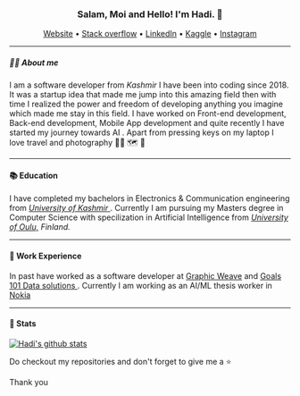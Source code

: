 <h3 align="center">Salam, Moi and Hello! I'm Hadi. 👋</h3>

<p align="center">
  <a href="http://hadi-mir.web.app/" target='_blank'>Website</a> •
  <a href="https://stackoverflow.com/users/9920947/hadi-mir?tab=profile" target='_blank'>Stack overflow</a> • 
  <a href="https://www.linkedin.com/in/hadi-mir/" target='_blank'>LinkedIn</a> • 
  <a href="https://www.kaggle.com/hadimir" target='_blank'>Kaggle</a> • 
  <a href='https://www.instagram.com/hadi_mir/' target='_blank'>Instagram </a>
</p>

---

##### 🙋‍♂️ About me
<p> I am a software developer from <i> Kashmir </i> I have been into coding since 2018. It was a startup idea that made me jump into this amazing field then with time I realized the power and freedom of developing anything you imagine which made me stay in this field. I have worked on Front-end development, Back-end development, Mobile App development and quite recently I have started my journey towards AI . Apart from pressing keys on my laptop I love travel and photography 👨‍💻 🗺️ 📸
</p>

---

#### 📚 Education
<p> I have completed my bachelors in Electronics & Communication engineering from <a href="https://www.kashmiruniversity.net/"> <i> University of Kashmir</i> </a>. Currently I am pursuing my Masters degree in Computer Science with specilization in Artificial Intelligence from <a href="https://www.oulu.fi/university/"> <i> University of Oulu,</a> Finland. </i> </p>

---

#### 💼 Work Experience
In past have worked as a software developer at <a href="https://graphicweave.com/">Graphic Weave</a> and <a href="https://www.goals101.ai/"> Goals 101 Data solutions </a>. Currently I am working as an AI/ML thesis worker in <a href='https://www.nokia.com/'>Nokia</a>
 

---

#### 🧮 Stats

[![Hadi's github stats](https://github-readme-stats.vercel.app/api?username=hadimir22&hide=prs&count_private=true&show_icons=true&theme=radical)](https://github.com/hadimir22/github-readme-stats)



<p>Do checkout my repositories and don't forget to give me a ⭐ </p>
<p>Thank you </p>

